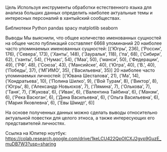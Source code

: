 Цель
Используя инструменты обработки естественного языка для анализа больших данных определить наиболее актуальные темы  и интересных персоналий в хантыйский сообществах. 

Библиотеки
Python
pandas
spacy 
matplotlib 
seaborn 

Выводы 
Мы выяснили, что общее количество именованных сущностей на общее число публикаций составляет 6668 упоминаний 
20 наиболее часто упоминаемых именованных сущностей:
[('Югры', 236), ('России', 176), ('Севера', 173), ('Ханты', 148), ('Зауралья', 118), ('па', 68), ('Сибири', 62), ('ханты', 54), ('Нумас', 54), ('Маа', 50), ('манси', 50), ('Федерации', 49), ('РФ', 48), ('Союза', 43), ('Мансийске', 40), ('Югра', 40), ('В.', 40), ('Победы', 37), ('МГИМО', 35), ('Васильевна', 35)]
20 наиболее часто упоминаемых личностей:
[('Ювана Шесталова', 21), ('Ма', 14), ('Кондратьева', 10), ('Полина Шилко', 9), ('Вой Турам', 8), ('Виктор', 8), ('Югры', 8), ('Александр Новьюхов', 7), ('Лямина', 7), ('Олькова', 7), ('Таня', 7), ('Жукова', 6), ('Иван', 6), ('Валентина Тайбина', 6), ('Манэм', 6), ('Река Васюган', 6), ('Дина Васильевна', 6), ('Ольга Васильевна', 6), ('Мария Яковлевна', 6), ('Евы Шмидт', 6)]

На основе полученных данных можно сделать выводы относительно актуальной повестки для целого этноса, а также интересующих его представителей личностях.

 

Ссылка на Юпитер ноутбук:
https://colab.research.google.com/drive/1keLCU422QpOICXJ2gvp9GuzE_muDB7W3?usp=sharing
